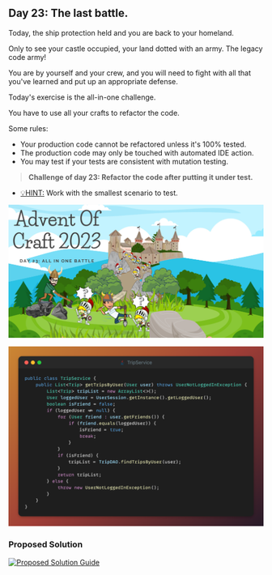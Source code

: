 ## Day 23: The last battle.

Today, the ship protection held and you are back to your homeland.

Only to see your castle occupied, your land dotted with an army.
The legacy code army!

You are by yourself and your crew, and you will need to fight
with all that you've learned and put up an appropriate defense.

Today's exercise is the all-in-one challenge.

You have to use all your crafts to refactor the code.

Some rules:
- Your production code cannot be refactored unless it's 100% tested.
- The production code may only be touched with automated IDE action.
- You may test if your tests are consistent with mutation testing.

> **Challenge of day 23: Refactor the code after putting it under test.**

- <u>💡HINT:</u> Work with the smallest scenario to test.

![All in one kata](all-in-one.png)

![snippet](snippet.png)

### Proposed Solution
[![Proposed Solution Guide](../../../img/proposed-solution.png)](../../../solution/day23/docs/step-by-step.md)